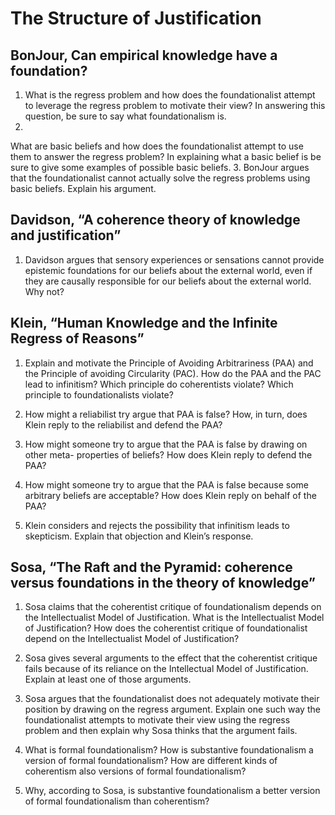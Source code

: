 The Structure of Justification
==============================

BonJour, Can empirical knowledge have a foundation?
---------------------------------------------------
1.  What is the regress problem and how does the foundationalist attempt to
leverage the regress problem to motivate their view? In answering this question,
be sure to say what foundationalism is.
2.
What are basic beliefs and how does the foundationalist attempt to use them to
answer the regress problem? In explaining what a basic belief is be sure to give
some examples of possible basic beliefs.
3.
BonJour argues that the foundationalist cannot actually solve the regress
problems using basic beliefs. Explain his argument.


Davidson, “A coherence theory of knowledge and justification”
-------------------------------------------------------------
1.  Davidson argues that sensory experiences or sensations cannot provide
epistemic foundations for our beliefs about the external world, even if they are
causally responsible for our beliefs about the external world. Why not?

Klein, “Human Knowledge and the Infinite Regress of Reasons”
------------------------------------------------------------
1.  Explain and motivate the Principle of Avoiding Arbitrariness (PAA) and the
Principle of avoiding Circularity (PAC). How do the PAA and the PAC lead to
infinitism? Which principle do coherentists violate? Which principle to
foundationalists violate?

2.  How might a reliabilist try argue that PAA is false? How, in turn, does Klein reply to the reliabilist and defend the PAA?

3.  How might someone try to argue that the PAA is false by drawing on other meta-
properties of beliefs? How does Klein reply to defend the PAA?

4.  How might someone try to argue that the PAA is false because some arbitrary
beliefs are acceptable? How does Klein reply on behalf of the PAA?

5.  Klein considers and rejects the possibility that infinitism leads to skepticism.  Explain that objection and Klein’s response.


Sosa, “The Raft and the Pyramid: coherence versus foundations in the theory of knowledge”
----------------------------------------------------------------------------

1.  Sosa claims that the coherentist critique of foundationalism depends on the
Intellectualist Model of Justification. What is the Intellectualist Model of
Justification? How does the coherentist critique of foundationalist depend on the
Intellectualist Model of Justification?

2. Sosa gives several arguments to the effect that the coherentist critique fails
because of its reliance on the Intellectual Model of Justification. Explain at least
one of those arguments.

3. Sosa argues that the foundationalist does not adequately motivate their position
by drawing on the regress argument. Explain one such way the foundationalist
attempts to motivate their view using the regress problem and then explain why
Sosa thinks that the argument fails.

4. What is formal foundationalism? How is substantive foundationalism a version of
formal foundationalism? How are different kinds of coherentism also versions of formal foundationalism?

5. Why, according to Sosa, is substantive foundationalism a better version of
formal foundationalism than coherentism?
